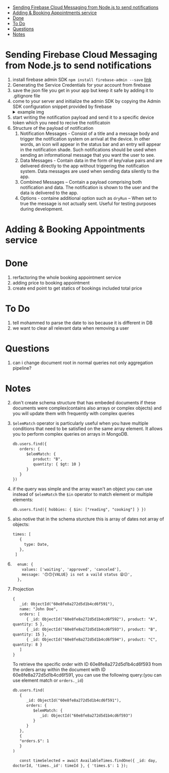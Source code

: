 - [Sending Firebase Cloud Messaging from Node.js to send notifications](#sending-firebase-cloud-messaging-from-nodejs-to-send-notifications)
- [Adding \& Booking Appointments service](#adding--booking-appointments-service)
- [Done](#done)
- [To Do](#to-do)
- [Questions](#questions)
- [Notes](#notes)

# Sending Firebase Cloud Messaging from Node.js to send notifications

1. install firebase admin SDK `npm install firebase-admin --save` <a href="https://www.techotopia.com/index.php/Sending_Firebase_Cloud_Messages_from_a_Node.js_Server#:~:text=Before%20any%20Firebase%20cloud%20messages,from%20within%20the%20Firebase%20console.">link</a>
2. Generating the Service Credentials for your account from firebase
3. save the json file you get in your app but keep it safe by adding it to .gitignore file
4. come to your server and initialize the admin SDK by copying the Admin SDK configuration snippet provided by firebase
   <details>
      <summary>example img</summary>
      <img src="./images/1/SDK_configuration.png" width=600/>
   </details>
5. start writing the notification payload and send it to a specific device token which you need to recive the notificatoin
6. Structure of the payload of notification
   1. Notification Messages - Consist of a title and a message body and trigger the notification system on arrival at the device. In other words, an icon will appear in the status bar and an entry will appear in the notification shade. Such notifications should be used when sending an informational message that you want the user to see.
   2. Data Messages - Contain data in the form of key/value pairs and are delivered directly to the app without triggering the notification system. Data messages are used when sending data silently to the app.
   3. Combined Messages – Contain a payload comprising both notification and data. The notification is shown to the user and the data is delivered to the app.
   4. Options - containe additional option such as `dryRun` – When set to true the message is not actually sent. Useful for testing purposes during development.

# Adding & Booking Appointments service

# Done

1. rerfactoring the whole booking appointment service
2. adding price to booking appointment
3. create end point to get statics of bookings included total price

# To Do

1. tell mohammed to parse the date to iso because it is different in DB
2. we want to clear all relevant data when removing a user

# Questions

1. can i change document root in normal queries not only aggregation pipeline?

# Notes

2. don't create schema structure that has embeded documents if these documents were complex(contains also arrays or complex objects) and you will update them with frequently with complex queries
3. `$elemMatch` operator is particularly useful when you have multiple conditions that need to be satisfied on the same array element. It allows you to perform complex queries on arrays in MongoDB.

   ```
   db.users.find({
      orders: {
         $elemMatch: {
            product: "B",
            quantity: { $gt: 10 }
         }
      }
   })

   ```

4. if the query was simple and the array wasn't an object you can use instead of `$elemMatch` the `$in` operator to match element or multiple elements:

   ```
   db.users.find({ hobbies: { $in: ["reading", "cooking"] } })
   ```

5. also notive that in the schema sturcture this is array of dates not array of objects:
   ```
   times: [
      {
        type: Date,
      },
    ]
   ```
6. ```
     enum: {
       values: ['waiting', 'approved', 'canceled'],
       message: '🙃🙃{VALUE} is not a vaild status 😫😕',
     },
   ```
7. Projection

   ```
   {
      _id: ObjectId("60e8fe8a272d5d1b4cd6f591"),
      name: "John Doe",
      orders: [
         { _id: ObjectId("60e8fe8a272d5d1b4cd6f592"), product: "A", quantity: 5 },
         { _id: ObjectId("60e8fe8a272d5d1b4cd6f593"), product: "B", quantity: 15 },
         { _id: ObjectId("60e8fe8a272d5d1b4cd6f594"), product: "C", quantity: 8 }
      ]
   }
   ```

   To retrieve the specific order with ID 60e8fe8a272d5d1b4cd6f593 from the orders array within the document with ID 60e8fe8a272d5d1b4cd6f591, you can use the following query:(you can use element match or `orders._id`)

   ```
   db.users.find(
      {
         _id: ObjectId("60e8fe8a272d5d1b4cd6f591"),
         orders: {
            $elemMatch: {
               _id: ObjectId("60e8fe8a272d5d1b4cd6f593")
            }
         }
      },
      {
      "orders.$": 1
      }
   )
   ```

   ```
      const timeSelected = await AvailableTimes.findOne({ _id: day, doctorId, 'times._id': timeId }, { 'times.$': 1 });
   ```
